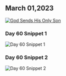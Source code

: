 ## March 01,2023

[![God Sends His Only Son](https://raw.githubusercontent.com/linusjf/CIAY/main/March/jpgs/Day060.jpg)](https://youtu.be/B3-fr7SrRxc "God Sends His Only Son")

### Day 60 Snippet 1

![Day 60 Snippet 1](https://raw.githubusercontent.com/linusjf/CIAY/refs/heads/main/March/jpgs/Day60Snippet1.jpg)

### Day 60 Snippet 2

![Day 60 Snippet 2](https://raw.githubusercontent.com/linusjf/CIAY/refs/heads/main/March/jpgs/Day60Snippet2.jpg)
